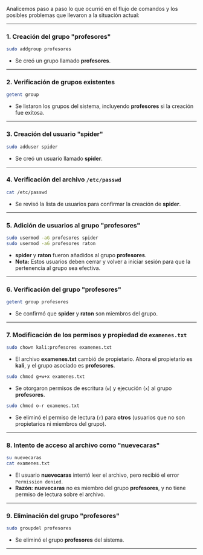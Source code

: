 Analicemos paso a paso lo que ocurrió en el flujo de comandos y los posibles problemas que llevaron a la situación actual:

---

### **1. Creación del grupo "profesores"**

```bash
sudo addgroup profesores
```

- Se creó un grupo llamado **profesores**.

---

### **2. Verificación de grupos existentes**

```bash
getent group
```

- Se listaron los grupos del sistema, incluyendo **profesores** si la creación fue exitosa.

---

### **3. Creación del usuario "spider"**

```bash
sudo adduser spider
```

- Se creó un usuario llamado **spider**.

---

### **4. Verificación del archivo `/etc/passwd`**

```bash
cat /etc/passwd
```

- Se revisó la lista de usuarios para confirmar la creación de **spider**.

---

### **5. Adición de usuarios al grupo "profesores"**

```bash
sudo usermod -aG profesores spider
sudo usermod -aG profesores raton
```

- **spider** y **raton** fueron añadidos al grupo **profesores**.
- **Nota:** Estos usuarios deben cerrar y volver a iniciar sesión para que la pertenencia al grupo sea efectiva.

---

### **6. Verificación del grupo "profesores"**

```bash
getent group profesores
```

- Se confirmó que **spider** y **raton** son miembros del grupo.

---

### **7. Modificación de los permisos y propiedad de `examenes.txt`**

```bash
sudo chown kali:profesores examenes.txt
```

- El archivo **examenes.txt** cambió de propietario. Ahora el propietario es **kali**, y el grupo asociado es **profesores**.

```bash
sudo chmod g+w+x examenes.txt
```

- Se otorgaron permisos de escritura (`w`) y ejecución (`x`) al grupo **profesores**.

```bash
sudo chmod o-r examenes.txt
```

- Se eliminó el permiso de lectura (`r`) para **otros** (usuarios que no son propietarios ni miembros del grupo).

---

### **8. Intento de acceso al archivo como "nuevecaras"**

```bash
su nuevecaras
cat examenes.txt
```

- El usuario **nuevecaras** intentó leer el archivo, pero recibió el error `Permission denied`.
- **Razón:** **nuevecaras** no es miembro del grupo **profesores**, y no tiene permiso de lectura sobre el archivo.

---

### **9. Eliminación del grupo "profesores"**

```bash
sudo groupdel profesores
```

- Se eliminó el grupo **profesores** del sistema.

---
